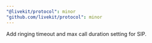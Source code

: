 ```yaml
---
"@livekit/protocol": minor
"github.com/livekit/protocol": minor
---
```


Add ringing timeout and max call duration setting for SIP.
